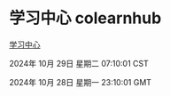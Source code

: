 # 学习中心 colearnhub
[学习中心](http://219.139.197.74:56308/colearnhub/)

2024年 10月 29日 星期二 07:10:01 CST

2024年 10月 28日 星期一 23:10:01 GMT
